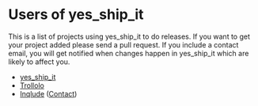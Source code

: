 # Users of yes_ship_it

This is a list of projects using yes_ship_it to do releases. If you want to get
your project added please send a pull request. If you include a contact email,
you will get notified when changes happen in yes_ship_it which are likely to
affect you.

* [yes_ship_it](https://github.com/cornelius/yes_ship_it)
* [Trollolo](https://github.com/openSUSE/trollolo)
* [Inqlude](https://github.com/cornelius/inqlude) ([Contact](mailto:schumacher@kde.org))
